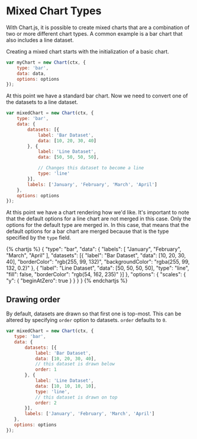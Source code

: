 # Mixed Chart Types

With Chart.js, it is possible to create mixed charts that are a combination of two or more different chart types. A common example is a bar chart that also includes a line dataset.

Creating a mixed chart starts with the initialization of a basic chart.

```javascript
var myChart = new Chart(ctx, {
    type: 'bar',
    data: data,
    options: options
});
```

At this point we have a standard bar chart. Now we need to convert one of the datasets to a line dataset.

```javascript
var mixedChart = new Chart(ctx, {
    type: 'bar',
    data: {
        datasets: [{
            label: 'Bar Dataset',
            data: [10, 20, 30, 40]
        }, {
            label: 'Line Dataset',
            data: [50, 50, 50, 50],

            // Changes this dataset to become a line
            type: 'line'
        }],
        labels: ['January', 'February', 'March', 'April']
    },
    options: options
});
```

At this point we have a chart rendering how we'd like. It's important to note that the default options for a line chart are not merged in this case. Only the options for the default type are merged in. In this case, that means that the default options for a bar chart are merged because that is the type specified by the `type` field.

{% chartjs %}
{
    "type": "bar",
    "data": {
        "labels": [
            "January",
            "February",
            "March",
            "April"
        ],
        "datasets": [{
            "label": "Bar Dataset",
            "data": [10, 20, 30, 40],
            "borderColor": "rgb(255, 99, 132)",
            "backgroundColor": "rgba(255, 99, 132, 0.2)"
        }, {
            "label": "Line Dataset",
            "data": [50, 50, 50, 50],
            "type": "line",
            "fill": false,
            "borderColor": "rgb(54, 162, 235)"
        }]
    },
    "options": {
        "scales": {
            "y": {
                "beginAtZero": true
            }
        }
    }
}
{% endchartjs %}

## Drawing order

 By default, datasets are drawn so that first one is top-most. This can be altered by specifying `order` option to datasets. `order` defaults to `0`.

 ```javascript
var mixedChart = new Chart(ctx, {
    type: 'bar',
    data: {
        datasets: [{
            label: 'Bar Dataset',
            data: [10, 20, 30, 40],
            // this dataset is drawn below
            order: 1
        }, {
            label: 'Line Dataset',
            data: [10, 10, 10, 10],
            type: 'line',
            // this dataset is drawn on top
            order: 2
        }],
        labels: ['January', 'February', 'March', 'April']
    },
    options: options
});
```

